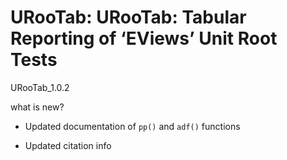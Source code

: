 # URooTab: URooTab: Tabular Reporting of ‘EViews’ Unit Root Tests

URooTab_1.0.2

what is new?

* Updated documentation of `pp()` and `adf()` functions

* Updated citation info
